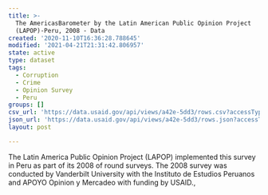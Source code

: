 ```yaml
---
title: >-
  The AmericasBarometer by the Latin American Public Opinion Project
  (LAPOP)-Peru, 2008 - Data
created: '2020-11-10T16:36:28.788645'
modified: '2021-04-21T21:31:42.806957'
state: active
type: dataset
tags:
  - Corruption
  - Crime
  - Opinion Survey
  - Peru
groups: []
csv_url: 'https://data.usaid.gov/api/views/a42e-5dd3/rows.csv?accessType=DOWNLOAD'
json_url: 'https://data.usaid.gov/api/views/a42e-5dd3/rows.json?accessType=DOWNLOAD'
layout: post

---
```

The Latin America Public Opinion Project (LAPOP) implemented this survey in Peru as part of its 2008 of round surveys.   The 2008 survey was conducted by Vanderbilt University with the Instituto de Estudios Peruanos and APOYO Opinion y Mercadeo with funding by USAID.,
